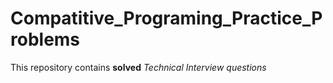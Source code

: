 # Compatitive_Programing_Practice_Problems
This repository contains **solved** _Technical Interview questions_ 
